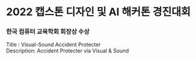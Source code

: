 # 2022 캡스톤 디자인 및 AI 해커톤 경진대회
### 한국 컴퓨터 교육학회 회장상 수상
Title : Visual-Sound Accident Protecter  
Description: Accident Protecter via Visual &amp; Sound
